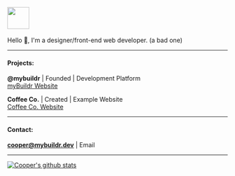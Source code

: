 <img src="https://cooper25.github.io/cooper25.png" height="50"><br><br>
Hello 👋, I'm a designer/front-end web developer. (a bad one)

___

#### Projects:

**@mybuildr** | Founded | Development Platform 
<br><a href="https://mybuildr.dev/">myBuildr Website</a>

**Coffee Co.** | Created | Example Website
<br><a href="https://coffeeco.loertis.dev/">Coffee Co. Website</a>
___

#### Contact:

**cooper@mybuildr.dev** | Email

___

[![Cooper's github stats](https://github-readme-stats.vercel.app/api?username=cooper25)](https://github.com/anuraghazra/github-readme-stats)
